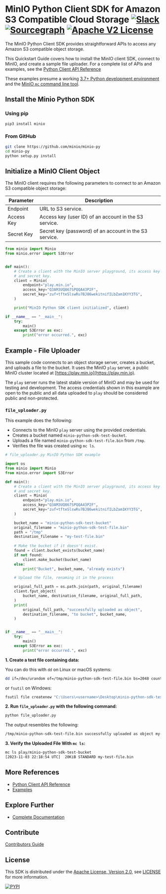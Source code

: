 # MinIO Python Client SDK for Amazon S3 Compatible Cloud Storage [![Slack](https://slack.min.io/slack?type=svg)](https://slack.min.io) [![Sourcegraph](https://sourcegraph.com/github.com/minio/minio-py/-/badge.svg)](https://sourcegraph.com/github.com/minio/minio-py?badge) [![Apache V2 License](https://img.shields.io/badge/license-Apache%20V2-blue.svg)](https://github.com/minio/minio-py/blob/master/LICENSE)

The MinIO Python Client SDK provides straightforward APIs to access any Amazon S3 compatible object storage.

This Quickstart Guide covers how to install the MinIO client SDK, connect to MinIO, and create a sample file uploader.
For a complete list of APIs and examples, see the [Python Client API Reference](https://min.io/docs/minio/linux/developers/python/API.html)

These examples presume a working [3.7+ Python development environment](https://www.python.org/downloads/) and the [MinIO `mc` command line tool](https://min.io/docs/minio/linux/reference/minio-mc.html).

## Install the Minio Python SDK

### Using pip

```sh
pip3 install minio
```

### From GitHub

```sh
git clone https://github.com/minio/minio-py
cd minio-py
python setup.py install
```

## Initialize a MinIO Client Object

The MinIO client requires the following parameters to connect to an Amazon S3 compatible object storage:

| Parameter  | Description                                            |
|------------|--------------------------------------------------------|
| Endpoint   | URL to S3 service.                                     |
| Access Key | Access key (user ID) of an account in the S3 service.  |
| Secret Key | Secret key (password) of an account in the S3 service. |

```py
from minio import Minio
from minio.error import S3Error


def main():
    # Create a client with the MinIO server playground, its access key          
    # and secret key.                                                           
    client = Minio(
        endpoint="play.min.io",
        access_key="Q3AM3UQ867SPQQA43P2F",
        secret_key="zuf+tfteSlswRu7BJ86wekitnifILbZam1KYY3TG",
    )

    print("MinIO Python SDK client initialized", client)

if __name__ == "__main__":
    try:
        main()
    except S3Error as exc:
        print("error occurred.", exc)
```

## Example - File Uploader

This sample code connects to an object storage server, creates a bucket, and uploads a file to the bucket.
It uses the MinIO `play` server, a public MinIO cluster located at [https://play.min.io](https://play.min.io).

The `play` server runs the latest stable version of MinIO and may be used for testing and development.
The access credentials shown in this example are open to the public and all data uploaded to `play` should be considered public and non-protected.

### `file_uploader.py`

This example does the following:

- Connects to the MinIO `play` server using the provided credentials.
- Creates a bucket named `minio-python-sdk-test-bucket`.
- Uploads a file named `minio-python-sdk-test-file.bin` from `/tmp`.
- Verifies the file was created using `mc ls`.

```py
# file_uploader.py MinIO Python SDK example

import os
from minio import Minio
from minio.error import S3Error

def main():
    # Create a client with the MinIO server playground, its access key
    # and secret key.
    client = Minio(
        endpoint="play.min.io",
        access_key="Q3AM3UQ867SPQQA43P2F",
        secret_key="zuf+tfteSlswRu7BJ86wekitnifILbZam1KYY3TG",
    )

    bucket_name = "minio-python-sdk-test-bucket"
    original_filename = "minio-python-sdk-test-file.bin"
    path = "/tmp"
    destination_filename = "my-test-file.bin"
    
    # Make the bucket if it doesn't exist.
    found = client.bucket_exists(bucket_name)
    if not found:
        client.make_bucket(bucket_name)
    else:
        print("Bucket", bucket_name, "already exists")

    # Upload the file, renaming it in the process

    original_full_path = os.path.join(path, original_filename)
    client.fput_object(
        bucket_name, destination_filename, original_full_path,
    )
    print(
        original_full_path, "successfully uploaded as object",
        destination_filename, "to bucket", bucket_name,
    )


if __name__ == "__main__":
    try:
        main()
    except S3Error as exc:
        print("error occurred.", exc)
```

**1. Create a test file containing data:**

You can do this with `dd` on Linux or macOS systems:

```sh
dd if=/dev/urandom of=/tmp/minio-python-sdk-test-file.bin bs=2048 count=10
```

or `fsutil` on Windows:

```sh
fsutil file createnew "C:\Users\<username>\Desktop\minio-python-sdk-test-file.bin" 20480
```

**2. Run `file_uploader.py` with the following command:**

```sh
python file_uploader.py
```

The output resembles the following:

```sh
/tmp/minio-python-sdk-test-file.bin successfully uploaded as object my-test-file.bin to bucket minio-python-sdk-test-bucket
```

**3. Verify the Uploaded File With `mc ls`:**

```sh
mc ls play/minio-python-sdk-test-bucket
[2023-11-03 22:18:54 UTC]  20KiB STANDARD my-test-file.bin
```

## More References

* [Python Client API Reference](https://min.io/docs/minio/linux/developers/python/API.html)
* [Examples](https://github.com/minio/minio-py/tree/master/examples)

## Explore Further

* [Complete Documentation](https://min.io/docs/minio/kubernetes/upstream/index.html)

## Contribute

[Contributors Guide](https://github.com/minio/minio-py/blob/master/CONTRIBUTING.md)

## License

This SDK is distributed under the [Apache License, Version 2.0](https://www.apache.org/licenses/LICENSE-2.0), see [LICENSE](https://github.com/minio/minio-py/blob/master/LICENSE) for more information.

[![PYPI](https://img.shields.io/pypi/v/minio.svg)](https://pypi.python.org/pypi/minio)


